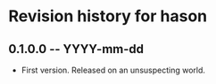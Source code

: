 # Revision history for hason

## 0.1.0.0 -- YYYY-mm-dd

* First version. Released on an unsuspecting world.

